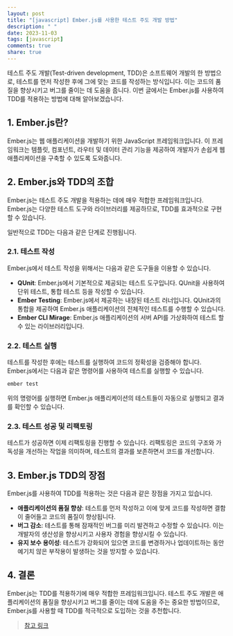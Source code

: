 ```yaml
---
layout: post
title: "[javascript] Ember.js를 사용한 테스트 주도 개발 방법"
description: " "
date: 2023-11-03
tags: [javascript]
comments: true
share: true
---
```


테스트 주도 개발(Test-driven development, TDD)은 소프트웨어 개발의 한 방법으로, 테스트를 먼저 작성한 후에 그에 맞는 코드를 작성하는 방식입니다. 이는 코드의 품질을 향상시키고 버그를 줄이는 데 도움을 줍니다. 이번 글에서는 Ember.js를 사용하여 TDD를 적용하는 방법에 대해 알아보겠습니다.

## 1. Ember.js란?

Ember.js는 웹 애플리케이션을 개발하기 위한 JavaScript 프레임워크입니다. 이 프레임워크는 템플릿, 컴포넌트, 라우터 및 데이터 관리 기능을 제공하여 개발자가 손쉽게 웹 애플리케이션을 구축할 수 있도록 도와줍니다.

## 2. Ember.js와 TDD의 조합

Ember.js는 테스트 주도 개발을 적용하는 데에 매우 적합한 프레임워크입니다. Ember.js는 다양한 테스트 도구와 라이브러리를 제공하므로, TDD를 효과적으로 구현할 수 있습니다.

일반적으로 TDD는 다음과 같은 단계로 진행됩니다.

### 2.1. 테스트 작성

Ember.js에서 테스트 작성을 위해서는 다음과 같은 도구들을 이용할 수 있습니다.

- **QUnit**: Ember.js에서 기본적으로 제공되는 테스트 도구입니다. QUnit을 사용하여 단위 테스트, 통합 테스트 등을 작성할 수 있습니다.
- **Ember Testing**: Ember.js에서 제공하는 내장된 테스트 러너입니다. QUnit과의 통합을 제공하여 Ember.js 애플리케이션의 전체적인 테스트를 수행할 수 있습니다.
- **Ember CLI Mirage**: Ember.js 애플리케이션의 서버 API를 가상화하여 테스트 할 수 있는 라이브러리입니다.

### 2.2. 테스트 실행

테스트를 작성한 후에는 테스트를 실행하여 코드의 정확성을 검증해야 합니다. Ember.js에서는 다음과 같은 명령어를 사용하여 테스트를 실행할 수 있습니다.

```javascript
ember test
```

위의 명령어를 실행하면 Ember.js 애플리케이션의 테스트들이 자동으로 실행되고 결과를 확인할 수 있습니다.

### 2.3. 테스트 성공 및 리팩토링

테스트가 성공하면 이제 리팩토링을 진행할 수 있습니다. 리팩토링은 코드의 구조와 가독성을 개선하는 작업을 의미하며, 테스트의 결과를 보존하면서 코드를 개선합니다.

## 3. Ember.js TDD의 장점

Ember.js를 사용하여 TDD를 적용하는 것은 다음과 같은 장점을 가지고 있습니다.

- **애플리케이션의 품질 향상**: 테스트를 먼저 작성하고 이에 맞게 코드를 작성하면 결함이 줄어들고 코드의 품질이 향상됩니다.
- **버그 감소**: 테스트를 통해 잠재적인 버그를 미리 발견하고 수정할 수 있습니다. 이는 개발자의 생산성을 향상시키고 사용자 경험을 향상시킬 수 있습니다.
- **유지 보수 용이성**: 테스트가 강화되어 있으면 코드를 변경하거나 업데이트하는 동안 예기치 않은 부작용이 발생하는 것을 방지할 수 있습니다.

## 4. 결론

Ember.js는 TDD를 적용하기에 매우 적합한 프레임워크입니다. 테스트 주도 개발은 애플리케이션의 품질을 향상시키고 버그를 줄이는 데에 도움을 주는 중요한 방법이므로, Ember.js를 사용할 때 TDD를 적극적으로 도입하는 것을 추천합니다.

> [참고 링크](https://emberjs.com/guides/testing/)
